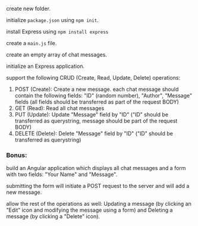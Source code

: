 <p>create new folder.</p>
<p>initialize <code>package.json</code> using <code>npm init</code>.<p>
<p>install Express using <code>npm install express</code>
<p>create a <code>main.js</code> file.</p>
<p>create an empty array of chat messages.</p>
<p>initialize an Express application.</p>
<p>support the following CRUD (Create, Read, Update, Delete) operations:</p>
<ol>
    <li>POST (Create): Create a new message. each chat message should contain the following fields: "ID" (random number), "Author", "Message" fields (all fields should be transferred as part of the request BODY)</li>
    <li>GET (Read): Read all chat messages</li>
    <li>PUT (Update): Update "Message" field by "ID" ("ID" should be transferred as querystring, message should be part of the request BODY)</li>
    <li>DELETE (Delete): Delete "Message" field by "ID" ("ID" should be transferred as querystring)</li>
</ol>
<h3>Bonus:</h3>
<p>build an Angular application which displays all chat messages and a form with two fields: "Your Name" and "Message".<p>
<p>submitting the form will initiate a POST request to the server and will add a new message.</p>
<p>allow the rest of the operations as well: Updating a message (by clicking an "Edit" icon and modifying the message using a form) and Deleting a message (by clicking a "Delete" icon).</p>
